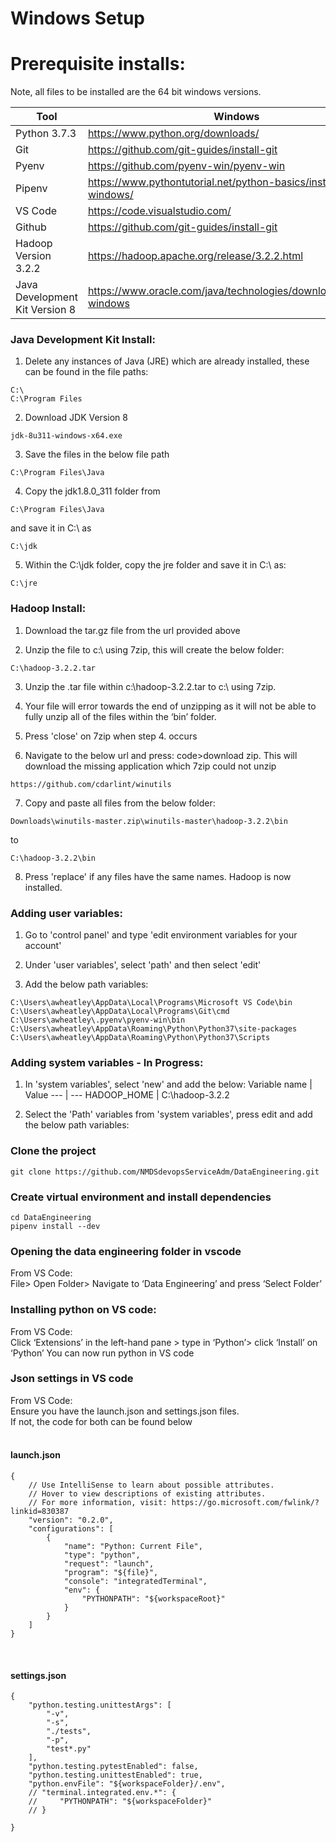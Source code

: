 # Windows Setup

# Prerequisite installs:
Note, all files to be installed are the 64 bit windows versions.

Tool | Windows 
--- | --- 
Python 3.7.3 | https://www.python.org/downloads/
Git | https://github.com/git-guides/install-git
Pyenv | https://github.com/pyenv-win/pyenv-win
Pipenv | https://www.pythontutorial.net/python-basics/install-pipenv-windows/
VS Code | https://code.visualstudio.com/
Github | https://github.com/git-guides/install-git
Hadoop Version 3.2.2 | https://hadoop.apache.org/release/3.2.2.html
Java Development Kit Version 8 | https://www.oracle.com/java/technologies/downloads/#java8-windows

### Java Development Kit Install:
1. Delete any instances of Java (JRE) which are already installed, these can be found in the file paths:
```
C:\
C:\Program Files
```

2. Download JDK Version 8
```
jdk-8u311-windows-x64.exe
```

3. Save the files in the below file path
```
C:\Program Files\Java
```

4. Copy the jdk1.8.0_311 folder from 
```
C:\Program Files\Java
```
and save it in C:\ as
```
C:\jdk
```

5. Within the C:\jdk folder, copy the jre folder and save it in C:\ as:
```
C:\jre
```


### Hadoop Install:
1. Download the tar.gz file from the url provided above

2. Unzip the file to c:\ using 7zip, this will create the below folder:
```
C:\hadoop-3.2.2.tar
```

3. Unzip the .tar file within c:\hadoop-3.2.2.tar to c:\ using 7zip.

4. Your file will error towards the end of unzipping as it will not be able to fully unzip all of the files within the ‘bin’ folder.

5. Press 'close' on 7zip when step 4. occurs

6. Navigate to the below url and press: code>download zip. This will download the missing application which 7zip could not unzip
```
https://github.com/cdarlint/winutils
```

7. Copy and paste all files from the below folder:
```
Downloads\winutils-master.zip\winutils-master\hadoop-3.2.2\bin
```
to
```
C:\hadoop-3.2.2\bin
```

8. Press 'replace' if any files have the same names. Hadoop is now installed.


### Adding user variables:
1. Go to 'control panel' and type 'edit environment variables for your account'

2. Under 'user variables', select 'path' and then select 'edit'

3. Add the below path variables:
```
C:\Users\awheatley\AppData\Local\Programs\Microsoft VS Code\bin
C:\Users\awheatley\AppData\Local\Programs\Git\cmd 
C:\Users\awheatley\.pyenv\pyenv-win\bin 
C:\Users\awheatley\AppData\Roaming\Python\Python37\site-packages 
C:\Users\awheatley\AppData\Roaming\Python\Python37\Scripts 
```


### Adding system variables - In Progress:
1. In 'system variables', select 'new' and add the below:
Variable name | Value
--- | --- 
HADOOP_HOME | C:\hadoop-3.2.2

2. Select the 'Path' variables from 'system variables', press edit and add the below path variables:


### Clone the project
```
git clone https://github.com/NMDSdevopsServiceAdm/DataEngineering.git
```


### Create virtual environment and install dependencies
```
cd DataEngineering
pipenv install --dev
```


### Opening the data engineering folder in vscode
From VS Code: <br>
File> Open Folder> Navigate to ‘Data Engineering’ and press ‘Select Folder’


### Installing python on VS code:
From VS Code:<br>
Click ‘Extensions’ in the left-hand pane > type in ‘Python’> click ‘Install’ on ‘Python’
You can now run python in VS code


### Json settings in VS code
From VS Code: <br>
Ensure you have the launch.json and settings.json files.
<br>
If not, the code for both can be found below
<BR> <br>
#### launch.json
```
{
    // Use IntelliSense to learn about possible attributes.
    // Hover to view descriptions of existing attributes.
    // For more information, visit: https://go.microsoft.com/fwlink/?linkid=830387
    "version": "0.2.0",
    "configurations": [
        {
            "name": "Python: Current File",
            "type": "python",
            "request": "launch",
            "program": "${file}",
            "console": "integratedTerminal",
            "env": {
                "PYTHONPATH": "${workspaceRoot}"
            }
        }
    ]
}

```
<br>
    
#### settings.json
```
{
    "python.testing.unittestArgs": [
        "-v",
        "-s",
        "./tests",
        "-p",
        "test*.py"
    ],
    "python.testing.pytestEnabled": false,
    "python.testing.unittestEnabled": true,
    "python.envFile": "${workspaceFolder}/.env",
    // "terminal.integrated.env.*": {
    //     "PYTHONPATH": "${workspaceFolder}"
    // }
    
}
```






